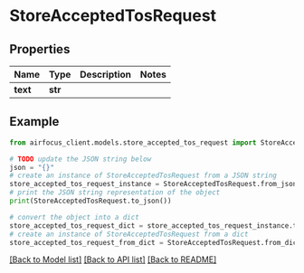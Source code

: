# StoreAcceptedTosRequest


## Properties

Name | Type | Description | Notes
------------ | ------------- | ------------- | -------------
**text** | **str** |  | 

## Example

```python
from airfocus_client.models.store_accepted_tos_request import StoreAcceptedTosRequest

# TODO update the JSON string below
json = "{}"
# create an instance of StoreAcceptedTosRequest from a JSON string
store_accepted_tos_request_instance = StoreAcceptedTosRequest.from_json(json)
# print the JSON string representation of the object
print(StoreAcceptedTosRequest.to_json())

# convert the object into a dict
store_accepted_tos_request_dict = store_accepted_tos_request_instance.to_dict()
# create an instance of StoreAcceptedTosRequest from a dict
store_accepted_tos_request_from_dict = StoreAcceptedTosRequest.from_dict(store_accepted_tos_request_dict)
```
[[Back to Model list]](../README.md#documentation-for-models) [[Back to API list]](../README.md#documentation-for-api-endpoints) [[Back to README]](../README.md)


